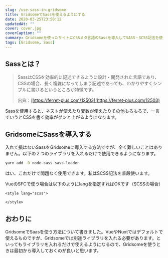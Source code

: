 ```yaml
---
slug: /use-sass-in-gridsome
title: GridsomeでSassを使えるようにする
date: 2020-03-25T23:50:12
updatedAt: ""
cover: cover.jpg
coverCaption: ""
summary: Gridsomeを使ったサイトにCSSメタ言語のSassを導入してSASS・SCSS記法を使えるようにする方法について紹介します。
tags: [Gridsome, Sass]
---
```


## Sassとは？

> SassはCSSを効率的に記述できるように設計・開発された言語であり、CSSの場合、長く複雑になってしまう記述であっても、わかりやすくシンプルに書けるというところが特徴です。
> 
> 出典：[https://ferret-plus.com/12503](https://ferret-plus.com/12503)

Sassを使用すると、ネストが使えたり変数が使えたりその他もろもろで、一言でいうとCSSを書く効率がグンと上がるようになります。

## GridsomeにSassを導入する

入れて損はないSassをGridsomeに導入する方法ですが、全く難しいことはありません。以下の２つのライブラリを入れるだけで使用できるようになります。

```bash
yarn add -D node-sass sass-loader
```

はい、これだけで問題なく使用できます。私はSCSS記法を普段使います。

VueのSFCで使う場合は以下のようにlangを指定すればOKです（SCSSの場合）

```markup
<style lang="scss">

</style>
```

## おわりに

GridsomeでSaasを使う方法について書きました。VueやNuxtではデフォルトで使えるものですが、Gridsomeでは別途ライブラリを入れる必要があります。といってもライブラリを入れるだけで使えるようになるので、Gridsomeを使うときは最初から導入しておくのが良いと思います。
